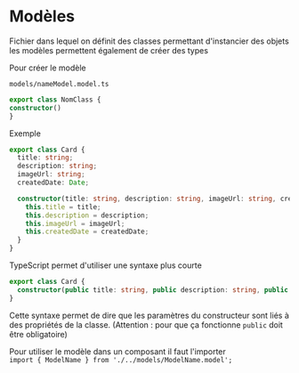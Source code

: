 # Modèles

Fichier dans lequel on définit des classes permettant d'instancier des objets
les modèles permettent également de créer des types

Pour créer le modèle

`models/nameModel.model.ts`

```ts
export class NomClass {
constructor()
}
```

Exemple

```ts
export class Card {
  title: string;
  description: string;
  imageUrl: string;
  createdDate: Date;

  constructor(title: string, description: string, imageUrl: string, createdDate: Date) {
    this.title = title;
    this.description = description;
    this.imageUrl = imageUrl;
    this.createdDate = createdDate;
  }
}
```

TypeScript permet d'utiliser une syntaxe plus courte

```ts
export class Card {
  constructor(public title: string, public description: string, public imageUrl: string, public createdDate: Date) {}
}
```

Cette syntaxe permet de dire que les paramètres du constructeur sont liés à des propriétés de la classe. (Attention : pour que ça fonctionne `public` doit être obligatoire)

Pour utiliser le modèle dans un composant il faut l'importer  
`import { ModelName } from './../models/ModelName.model';`